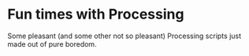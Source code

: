 # Fun times with Processing
Some pleasant (and some other not so pleasant) Processing scripts just made out of pure boredom.
